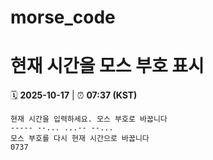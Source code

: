 # morse_code
# 현재 시간을 모스 부호 표시
<!-- MORSE_TIME_START -->
🗓️ **2025-10-17** | ⏰ **07:37 (KST)**

```
현재 시간을 입력하세요. 모스 부호로 바꿉니다
----- --... ...-- --...
모스 부호를 다시 현재 시간으로 바꿉니다
0737
```
<!-- MORSE_TIME_END -->
